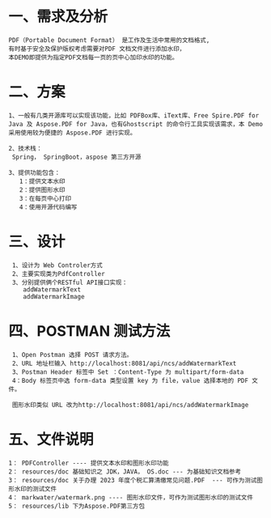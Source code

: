 # 一、需求及分析
  
    PDF（Portable Document Format） 是工作及生活中常用的文档格式,
    有时基于安全及保护版权考虑需要对PDF 文档文件进行添加水印，
    本DEMO即提供为指定PDF文档每一页的页中心加印水印的功能。

# 二、方案

    1、一般有几类开源库可以实现该功能，比如 PDFBox库、iText库、Free Spire.PDF for Java 及 Aspose.PDF for Java，也有Ghostscript 的命令行工具实现该需求，本 Demo 采用使用较为便捷的 Aspose.PDF 进行实现。
   
    2、技术栈： 
     Spring， SpringBoot，aspose 第三方开源
   
    3、提供功能包含：
       1：提供文本水印
       2：提供图形水印
       3：在每页中心打印
       4：使用开源代码编写

# 三、设计

     1、设计为 Web Controler方式
     2、主要实现类为PdfController
     3、分别提供俩个RESTful API接口实现： 
        addWatermarkText 
        addWatermarkImage
    
# 四、POSTMAN 测试方法

     1、Open Postman 选择 POST 请求方法。
     2、URL 地址栏输入 http://localhost:8081/api/ncs/addWatermarkText
     3、Postman Header 标签中 Set ：Content-Type 为 multipart/form-data
     4：Body 标签页中选 form-data 类型设置 key 为 file，value 选择本地的 PDF 文件。

     图形水印类似 URL 改为http://localhost:8081/api/ncs/addWatermarkImage

# 五、文件说明

    1： PDFController ---- 提供文本水印和图形水印功能
    2： resources/doc 基础知识之 JDK，JAVA， OS.doc --- 为基础知识文档参考
    3： resources/doc 关于办理 2023 年度个税汇算清缴常见问题.PDF  --- 可作为测试图形水印的测试文件
    4： markwater/watermark.png ---- 图形水印文件，可作为测试图形水印的测试文件
    5： resources/lib 下为Aspose.PDF第三方包
